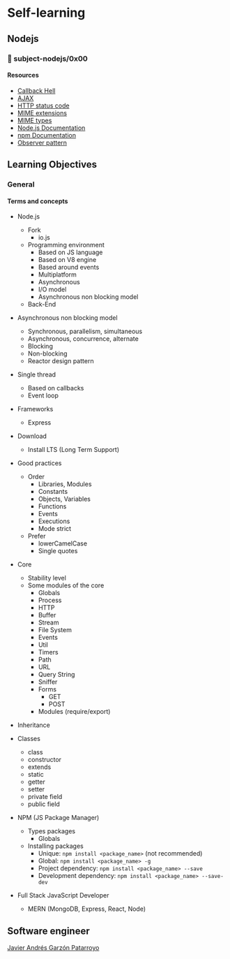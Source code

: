 # Self-learning
## Nodejs
### :open_file_folder: subject-nodejs/0x00

#### Resources
* [Callback Hell](http://callbackhell.com/)
* [AJAX](https://uniwebsidad.com/libros/ajax/capitulo-7)
* [HTTP status code](https://es.wikipedia.org/wiki/Anexo:C%C3%B3digos_de_estado_HTTP)
* [MIME extensions](https://es.wikipedia.org/wiki/Multipurpose_Internet_Mail_Extensions)
* [MIME types](http://sites.utoronto.ca/webdocs/HTMLdocs/Book/Book-3ed/appb/mimetype.html)
* [Node.js Documentation](https://nodejs.org/api/)
* [npm Documentation](https://docs.npmjs.com/)
* [Observer pattern](https://en.wikipedia.org/wiki/Observer_pattern)

## Learning Objectives
### General
#### Terms and concepts
* Node.js
  * Fork
    - io.js
  * Programming environment
    - Based on JS language
    - Based on V8 engine
    - Based around events
    - Multiplatform
    - Asynchronous
    - I/O model
    - Asynchronous non blocking model
  - Back-End
* Asynchronous non blocking model
  - Synchronous, parallelism, simultaneous
  - Asynchronous, concurrence, alternate
  - Blocking
  - Non-blocking
  - Reactor design pattern
* Single thread
  - Based on callbacks
  - Event loop
* Frameworks
  - Express
* Download
  - Install LTS (Long Term Support)
* Good practices
  * Order
    - Libraries, Modules
    - Constants
    - Objects, Variables
    - Functions
    - Events
    - Executions
    - Mode strict
  * Prefer
    - lowerCamelCase
    - Single quotes
* Core
  - Stability level
  * Some modules of the core
    - Globals
    - Process
    - HTTP
    - Buffer
    - Stream
    - File System
    - Events
    - Util
    - Timers
    - Path
    - URL
    - Query String
    - Sniffer
    * Forms
      - GET
      - POST
    - Modules (require/export)
* Inheritance
* Classes
  - class
  - constructor
  - extends
  - static
  - getter
  - setter
  - private field
  - public field
* NPM (JS Package Manager)
  * Types packages
    - Globals
  * Installing packages
    - Unique: ```npm install <package_name>``` (not recommended)
    - Global: ```npm install <package_name> -g```
    - Project dependency: ```npm install <package_name> --save```
    - Development dependency: ```npm install <package_name> --save-dev```


* Full Stack JavaScript Developer
  - MERN (MongoDB, Express, React, Node)

## Software engineer
[Javier Andrés Garzón Patarroyo](https://www.javierandresgp.com/)
